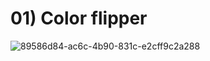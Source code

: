 # 01) Color flipper
![89586d84-ac6c-4b90-831c-e2cff9c2a288](https://user-images.githubusercontent.com/55105548/181439305-95da96c0-e34a-4fb0-b4d5-f9e40b68257d.png)
